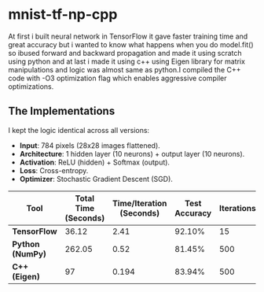 # mnist-tf-np-cpp

At first i built neural network in TensorFlow it gave faster training time and great accuracy but i wanted to know what happens when you do model.fit() so ibused forward and backward propagation and made it using scratch using python and at last i made it using c++ using Eigen library for matrix manipulations and logic was almost same as python.I compiled the C++ code with -O3 optimization flag which enables aggressive compiler optimizations.

## The Implementations
I kept the logic identical across all versions:
- **Input**: 784 pixels (28x28 images flattened).
- **Architecture**: 1 hidden layer (10 neurons) + output layer (10 neurons).
- **Activation**: ReLU (hidden) + Softmax (output).
- **Loss**: Cross-entropy.
- **Optimizer**: Stochastic Gradient Descent (SGD).


| Tool          | Total Time (Seconds) | Time/Iteration (Seconds) | Test Accuracy | Iterations |
|---------------|----------------------|--------------------------|---------------|------------|
| **TensorFlow** | 36.12                | 2.41                     | 92.10%        | 15         |
| **Python (NumPy)** | 262.05           | 0.52                     | 81.45%        | 500        |
| **C++ (Eigen)** | 97                   | 0.194                    | 83.94%        | 500        |


